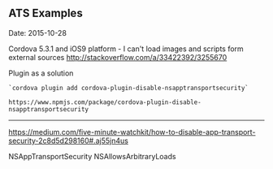 ## ATS Examples ##
Date: 2015-10-28


Cordova 5.3.1 and iOS9 platform - I can't load images and scripts form external sources
http://stackoverflow.com/a/33422392/3255670

Plugin as a solution

    `cordova plugin add cordova-plugin-disable-nsapptransportsecurity`

    https://www.npmjs.com/package/cordova-plugin-disable-nsapptransportsecurity

----

https://medium.com/five-minute-watchkit/how-to-disable-app-transport-security-2c8d5d298160#.aj55jn4us


<key>NSAppTransportSecurity</key>
<dict>
<key>NSAllowsArbitraryLoads</key>
<true/>
</dict>